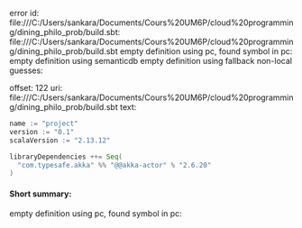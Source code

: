 error id: file:///C:/Users/sankara/Documents/Cours%20UM6P/cloud%20programming/dining_philo_prob/build.sbt:
file:///C:/Users/sankara/Documents/Cours%20UM6P/cloud%20programming/dining_philo_prob/build.sbt
empty definition using pc, found symbol in pc: 
empty definition using semanticdb
empty definition using fallback
non-local guesses:

offset: 122
uri: file:///C:/Users/sankara/Documents/Cours%20UM6P/cloud%20programming/dining_philo_prob/build.sbt
text:
```scala
name := "project"
version := "0.1"
scalaVersion := "2.13.12"

libraryDependencies ++= Seq(
  "com.typesafe.akka" %% "@@akka-actor" % "2.6.20"
)

```


#### Short summary: 

empty definition using pc, found symbol in pc: 